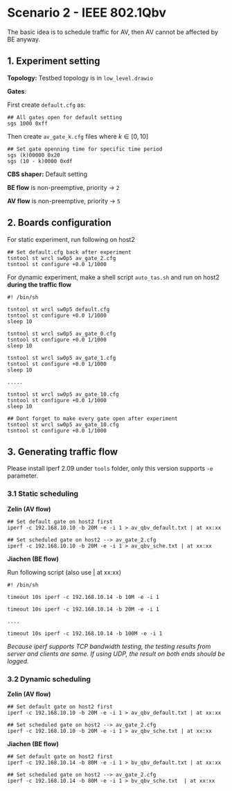# Scenario 2 - IEEE 802.1Qbv

The basic idea is to schedule traffic for AV, then AV cannot be affected by BE anyway.



## 1. Experiment setting

**Topology:** Testbed topology is in `low_level.drawio`

**Gates**: 

First create `default.cfg` as:

```
## All gates open for default setting
sgs 1000 0xff
```

Then create `av_gate_k.cfg` files where $k \in [0, 10]$

```
## Set gate openning time for specific time period
sgs (k)00000 0x20
sgs (10 - k)0000 0xdf
```

**CBS shaper:** Default setting

**BE flow** is non-preemptive, priority -> `2`

**AV flow** is non-preemptive, priority -> `5`




## 2. Boards configuration

For static experiment, run following on host2

```
## Set default.cfg back after experiment
tsntool st wrcl sw0p5 av_gate_2.cfg
tsntool st configure +0.0 1/1000
```



For dynamic experiment, make a shell script `auto_tas.sh` and run on host2 **during the traffic flow**

```
#! /bin/sh

tsntool st wrcl sw0p5 default.cfg
tsntool st configure +0.0 1/1000
sleep 10

tsntool st wrcl sw0p5 av_gate_0.cfg
tsntool st configure +0.0 1/1000
sleep 10

tsntool st wrcl sw0p5 av_gate_1.cfg
tsntool st configure +0.0 1/1000
sleep 10

.....

tsntool st wrcl sw0p5 av_gate_10.cfg
tsntool st configure +0.0 1/1000
sleep 10

## Dont forget to make every gate open after experiment
tsntool st wrcl sw0p5 av_gate_10.cfg
tsntool st configure +0.0 1/1000
```



## 3. Generating traffic flow

Please install iperf 2.09 under `tools` folder, only this version supports `-e` parameter.



### 3.1 Static scheduling

 **Zelin (AV flow)**

    ## Set default gate on host2 first
    iperf -c 192.168.10.10 -b 20M -e -i 1 > av_qbv_default.txt | at xx:xx
    
    ## Set scheduled gate on host2 --> av_gate_2.cfg
    iperf -c 192.168.10.10 -b 20M -e -i 1 > av_qbv_sche.txt | at xx:xx

**Jiachen (BE flow)**

Run following script  (also use | at xx:xx)

    #! /bin/sh
    
    timeout 10s iperf -c 192.168.10.14 -b 10M -e -i 1
    
    timeout 10s iperf -c 192.168.10.14 -b 20M -e -i 1
    
    ....
    
    timeout 10s iperf -c 192.168.10.14 -b 100M -e -i 1
    
    

*Because iperf supports TCP bandwidth testing, the testing results from server and clients are same. If using UDP, the result on both ends should be logged.*



### 3.2 Dynamic scheduling

 **Zelin (AV flow)**

    ## Set default gate on host2 first
    iperf -c 192.168.10.10 -b 20M -e -i 1 > av_qbv_default.txt | at xx:xx
    
    ## Set scheduled gate on host2 --> av_gate_2.cfg
    iperf -c 192.168.10.10 -b 20M -e -i 1 > av_qbv_sche.txt | at xx:xx

**Jiachen (BE flow)**

```
## Set default gate on host2 first
iperf -c 192.168.10.14 -b 80M -e -i 1 > bv_qbv_default.txt | at xx:xx

## Set scheduled gate on host2 --> av_gate_2.cfg
iperf -c 192.168.10.14 -b 80M -e -i 1 > bv_qbv_sche.txt  | at xx:xx
```

